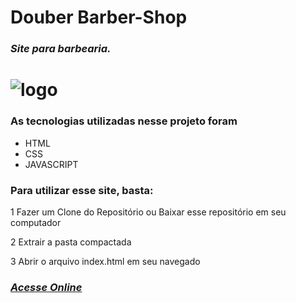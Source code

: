 # Douber Barber-Shop
### *Site para barbearia.*

# ![logo](https://www.canva.com/design/DAGL54Q5ik4/IGEF1BkMf0F51azt4nccLA/edit?utm_content=DAGL54Q5ik4&utm_campaign=designshare&utm_medium=link2&utm_source=sharebutton)

 ### As tecnologias utilizadas nesse projeto foram
 * HTML
 * CSS
 * JAVASCRIPT

### Para utilizar esse site, basta:
1 Fazer um Clone do Repositório ou Baixar esse repositório em seu computador

2 Extrair a pasta compactada

3 Abrir o arquivo index.html em seu navegado

### [*Acesse Online*](https://www.douber.com.br)
